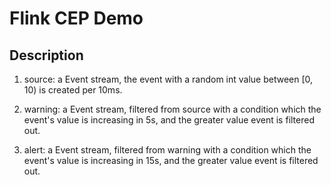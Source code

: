 # Flink CEP Demo

## Description

1. source: a Event stream, the event with a random int value between [0, 10) is created per 10ms.

2. warning: a Event stream, filtered from source with a condition which the event's value is increasing in 5s, and the greater value event is filtered out.

3. alert: a Event stream, filtered from warning with a condition which the event's value is increasing in 15s, and the greater value event is filtered out.